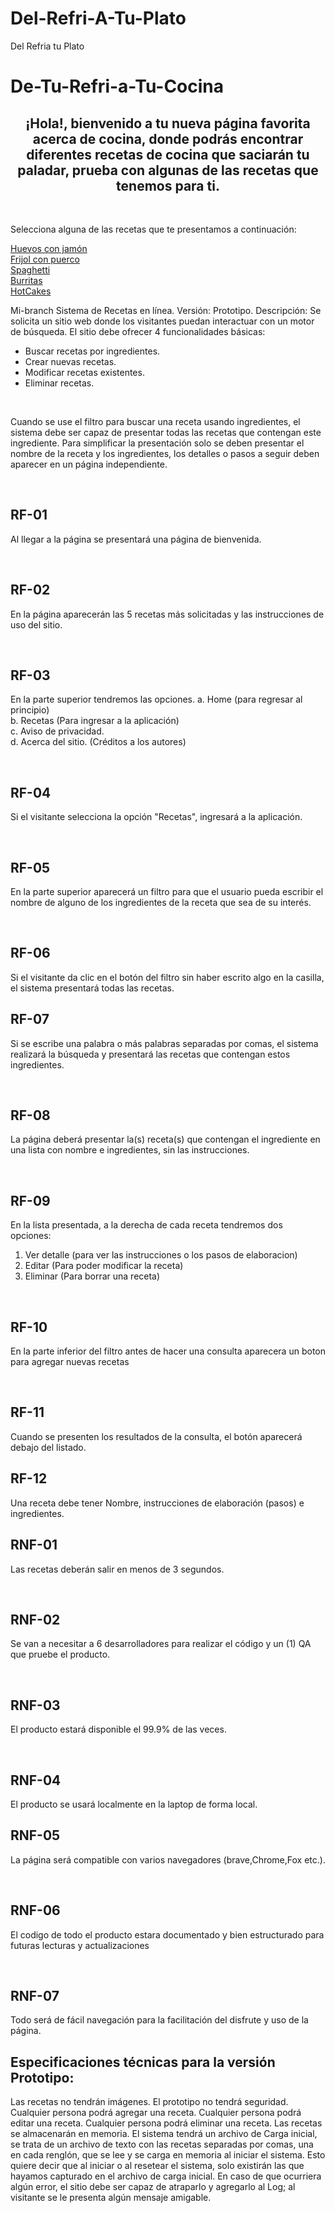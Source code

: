 # Del-Refri-A-Tu-Plato

<!DOCTYPE html>
<html>
<head>
  <tittle>Del Refria tu Plato</tittle>
  <link rel="stylesheet" href="//maxcdn.bootstrapcdn.com/bootstrap/3.2.0/css/bootstrap.min.css">
  <link rel="stylesheet" href="//maxcdn.bootstrapcdn.com/bootstrap/3.2.0/css/bootstrap-theme.min.css">
  <link rel="stylesheet" type="text/css" href="style.css"/>
</head>
  
<body>
  
  <h1>De-Tu-Refri-a-Tu-Cocina</h1>

<h2><center>¡Hola!, bienvenido a tu nueva página favorita acerca de cocina, donde podrás encontrar diferentes recetas de cocina que saciarán tu paladar, prueba con algunas de las recetas que tenemos para ti.</center></h2>
  <br />
<article>
  <p>Selecciona alguna de las recetas que te presentamos a continuación:</p>
  <a href="Huevo-con-Jamón.md"> Huevos con jamón </a>
  <br />
  <a href="Link del apartado"> Frijol con puerco </a>
  <br/>
  <a href="Link del apartado"> Spaghetti </a>
  <br/>
  <a href="Link del apartado"> Burritas </a>
  <br/>
  <a href="Link del apartado"> HotCakes </a>
  <br/>
  
<p>
  Mi-branch
  Sistema de Recetas en línea.
  Versión: Prototipo.
  Descripción:
  Se solicita un sitio web donde los visitantes puedan interactuar con un motor de búsqueda.
  El sitio debe ofrecer 4 funcionalidades básicas:
 <ul>
  <li>Buscar recetas por ingredientes.</li>
  <li>Crear nuevas recetas.</li>
  <li>Modificar recetas existentes.</li>
  <li>Eliminar recetas.</li>
 </ul>
</p>
  <br/>  
<p>
  Cuando se use el filtro para buscar una receta usando ingredientes, el sistema debe ser capaz de presentar todas las recetas que contengan este ingrediente.
  Para simplificar la presentación solo se deben presentar el nombre de la receta y los ingredientes, los detalles o pasos a 
seguir deben aparecer en un página independiente.
</p>
  <br/> 
<article>
<h2> RF-01 </h2>
  <p>Al llegar  a la página se presentará una página de bienvenida.</p>
  <br/>  
<h2> RF-02 </h2>
  <p>En la página aparecerán las 5 recetas más solicitadas y las instrucciones de uso del sitio.</p>
  <br/>
<h2> RF-03 </h2>
  <p>En la parte superior tendremos las opciones. 
a. Home (para regresar al principio)
  <br/>
b. Recetas (Para ingresar a la aplicación)
  <br/>
c. Aviso de privacidad.
  <br/>
d. Acerca del sitio. (Créditos a los autores)</p>
  <br/>
<h2> RF-04 </h2>
  <p>Si el visitante selecciona la opción "Recetas", ingresará a la aplicación.</p>
  <br />
<h2> RF-05 </h2>
  <p>En la parte superior aparecerá un filtro para que el usuario pueda escribir el nombre de alguno de los ingredientes de la receta que sea de su interés.</p>
  <br />
<h2> RF-06 </h2>
Si el visitante da clic en el botón del filtro sin haber escrito algo en la casilla, el sistema presentará todas las recetas.
<br />
<H2> RF-07 </H2>
  <p> Si se escribe una palabra o más palabras separadas por comas, el sistema realizará la búsqueda y presentará las recetas que contengan estos ingredientes. </p>
  <br />
<H2> RF-08 </H2>
  <p> La página deberá presentar la(s) receta(s) que contengan el ingrediente en una lista con nombre e ingredientes, sin las instrucciones. </p>
  <br />
<h2> RF-09 </h2>
 <p>En la lista presentada, a la derecha de cada receta tendremos dos opciones:</p>
 <ol>
  <li>Ver detalle (para ver las instrucciones o los pasos de elaboracion)</li>
  <li>Editar (Para poder modificar la receta)</li>
  <li>Eliminar (Para borrar una receta)</li>
 </ol>
<br>
<h2> RF-10 </h2>
 <p>En la parte inferior del filtro antes de hacer una consulta aparecera un boton para agregar nuevas recetas</p>
<br/>
<h2> RF-11 </h2>
Cuando se presenten los resultados de la consulta, el botón aparecerá debajo del listado.
  <br/>
<h2> RF-12 </h2>
Una receta debe tener Nombre, instrucciones de elaboración (pasos) e ingredientes.
  <br/>
</article>
  
<article>
<h2>  RNF-01 </h2>
  <p>Las recetas deberán salir en menos de 3 segundos.</p>
  <br/>
<h2>  RNF-02 </h2>
  <p>Se van a necesitar a 6 desarrolladores para realizar el código y un (1) QA que pruebe el producto.</p>
  <br/>
<h2> RNF-03 </h2>
  <p>El producto estará disponible el 99.9% de las veces.</p>
  <br />
<H2>  RNF-04 </H2>
El producto se usará localmente en la laptop de forma local.
<br/>
<H2> RNF-05 </H2>
  <p> La página será compatible con varios navegadores (brave,Chrome,Fox etc.). </p>
  <br />
<h2> RNF-06</h2>
  <p>El codigo de todo el producto estara documentado y bien estructurado para futuras lecturas y actualizaciones</p>
  <br>
<h2> RNF-07</h2>
Todo será de fácil navegación para la facilitación del disfrute y uso de la página.
  <br/>
</article>
  
<article>
<H2>Especificaciones técnicas para la versión Prototipo: </H2>
<p>
Las recetas no tendrán imágenes.
El prototipo no tendrá seguridad.
Cualquier persona podrá agregar una receta.
Cualquier persona podrá editar una receta.
Cualquier persona podrá eliminar una receta.
Las recetas se almacenarán en memoria. 
El sistema tendrá un archivo de Carga inicial, se trata de un archivo de texto con las recetas separadas por comas, una en cada renglón, que se lee y se carga en 
memoria al iniciar el sistema.
Esto quiere decir que al iniciar o al resetear el sistema, solo existirán las que hayamos capturado en el archivo de carga inicial.
En caso de que ocurriera algún error, el sitio debe ser capaz de atraparlo y agregarlo al Log; al visitante se le presenta algún mensaje amigable.
</p>
</article>


</body>
</html>
